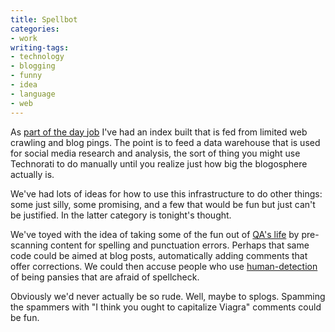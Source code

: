 ```yaml
---
title: Spellbot
categories:
- work
writing-tags:
- technology
- blogging
- funny
- idea
- language
- web
---
```


As [part of the day job][1] I've had an index built that is fed from limited web crawling and blog pings.  The point is to feed a data warehouse that is used for social media research and analysis, the sort of thing you might use Technorati to do manually until you realize just how big the blogosphere actually is.

We've had lots of ideas for how to use this infrastructure to do other things: some just silly, some promising, and a few that would be fun but just can't be justified.  In the latter category is tonight's thought.

We've toyed with the idea of taking some of the fun out of [QA's life][2] by pre-scanning content for spelling and punctuation errors.  Perhaps that same code could be aimed at blog posts, automatically adding comments that offer corrections.  We could then accuse people who use [human-detection][3] of being pansies that are afraid of spellcheck.

Obviously we'd never actually be so rude.  Well, maybe to splogs.  Spamming the spammers with "I think you ought to capitalize Viagra" comments could be fun.

   [1]: http://www.blogmonitor.com/
   [2]: http://stlbrianj.blogspot.com/
   [3]: http://www.captcha.net/
